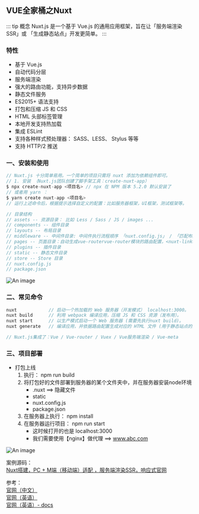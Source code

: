 ## VUE全家桶之Nuxt
::: tip 概念
Nuxt.js 是一个基于 Vue.js 的通用应用框架，旨在让「服务端渲染SSR」或 「生成静态站点」开发更简单。
:::

### 特性
+ 基于 Vue.js
+ 自动代码分层
+ 服务端渲染
+ 强大的路由功能，支持异步数据
+ 静态文件服务
+ ES2015+ 语法支持
+ 打包和压缩 JS 和 CSS
+ HTML 头部标签管理
+ 本地开发支持热加载
+ 集成 ESLint
+ 支持各种样式预处理器： SASS、LESS、 Stylus 等等
+ 支持 HTTP/2 推送

### 一、安装和使用
```js
// Nuxt.js 十分简单易用。一个简单的项目只需将 nuxt 添加为依赖组件即可。
// 1. 安装 （Nuxt.js团队创建了脚手架工具：create-nuxt-app）
$ npx create-nuxt-app <项目名> // npx 在 NPM 版本 5.2.0 默认安装了
// 或者用 yarn ：
$ yarn create nuxt-app <项目名>
// 运行上述命令后，根据提示选择自定义的配置：比如服务器框架，UI框架，测试框架等。

// 目录结构
// assets -- 资源目录： 比如 Less / Sass / JS / images ...
// components -- 组件目录
// layouts -- 布局目录
// middleware -- 中间件目录: 中间件执行流程顺序 「nuxt.config.js」 / 「匹配布局」 / 「匹配页面」
// pages -- 页面目录：自动生成vue-routervue-router模块的路由配置，<nuxt-link>
// plugins -- 插件目录
// static -- 静态文件目录
// store -- Store 目录
// nuxt.config.js
// package.json

```

<!-- <img src="@/prev/nuxt_1.png"> -->
![An image](@/prev/nuxt_1.png)

### 二、常见命令
```js
nuxt	        // 启动一个热加载的 Web 服务器（开发模式） localhost:3000。
nuxt build	    // 利用 webpack 编译应用，压缩 JS 和 CSS 资源（发布用）。
nuxt start	    // 以生产模式启动一个 Web 服务器 (需要先执行nuxt build)。
nuxt generate	// 编译应用，并依据路由配置生成对应的 HTML 文件 (用于静态站点的部署)。

// Nuxt.js集成了：Vue / Vue-router / Vuex / Vue服务端渲染 / Vue-meta
```

### 三、项目部署
+ 打包上线
	1. 执行： npm run build
	2. 将打包好的文件部署到服务器的某个文件夹中，并在服务器安装node环境
		+ .nuxt ==> 隐藏文件
		+ static
		+ nuxt.config.js
		+ package.json
	3. 在服务器上执行： npm install
	4. 在服务器运行项目： npm run start
		+ 这时候打开的也是 localhost:3000
		+ 我们需要使用【nginx】做代理 ==> www.abc.com

![An image](@/prev/nuxt_2.png)


案例源码：<br />
<a href="https://github.com/bobo88/nuxt-web" target="_blank">Nuxt搭建，PC + M端（移动端）适配 ，服务端渲染SSR，响应式官网</a><br />

参考：<br />
<a href="https://www.nuxtjs.cn/" target="_blank">官网（中文）</a><br />
<a href="https://nuxtjs.org/" target="_blank">官网（英语）</a><br />
<a href="https://nuxtjs.org/docs/get-started/installation" target="_blank">官网（英语）- docs</a><br />
